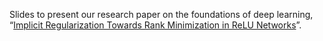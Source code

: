 Slides to present our research paper on the foundations of deep learning, “[Implicit Regularization Towards Rank Minimization in ReLU Networks](https://arxiv.org/abs/2201.12760)”.
